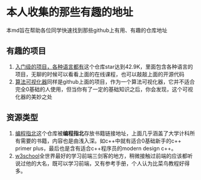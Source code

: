 # 本人收集的那些有趣的地址
本md旨在帮助各位同学快速找到那些github上有用、有趣的仓库地址
## 有趣的项目
1. [入门级的项目，各种语言都有](https://github.com/521xueweihan/HelloGitHub)这个仓库star达到42.9K，里面包含各种语言的项目，无聊的时候可以看看上面的在线课程，也可以敲敲上面的开源代码  
2. [算法可视化器](https://algorithm-visualizer.org/)同样是github上面的项目，作为一个算法可视化器，它并不适合完全0基础的人使用，但当你有了一定的基础知识之后，你会发现，这个可视化器的美妙之处  
## 资源类型
1. [编程指北](https://github.com/imarvinle/awesome-cs-books)这个仓库被**编程指北**存放书籍链接地址，上面几乎涵盖了大学计科所有需要的书籍，内容也是由浅入深。如c++中就有适合0基础新手的c++ primer plus，最后也是含有适合c++程序员的modern design c++。  
2. [w3school](https://www.w3school.com.cn/)全世界最好的学习前端三剑客的地方，稍微接触过前端的应该都听说过他的大名，既可以学习前端，又有参考手册，个人认为比菜鸟教程好得多。  